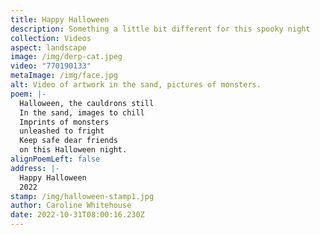 ```yaml
---
title: Happy Halloween
description: Something a little bit different for this spooky night
collection: Videos
aspect: landscape
image: /img/derp-cat.jpeg
video: "770190133"
metaImage: /img/face.jpg
alt: Video of artwork in the sand, pictures of monsters.
poem: |-
  Halloween, the cauldrons still 
  In the sand, images to chill
  Imprints of monsters 
  unleashed to fright
  Keep safe dear friends
  on this Halloween night.
alignPoemLeft: false
address: |-
  Happy Halloween
  2022
stamp: /img/halloween-stamp1.jpg
author: Caroline Whitehouse
date: 2022-10-31T08:00:16.230Z
---
```

